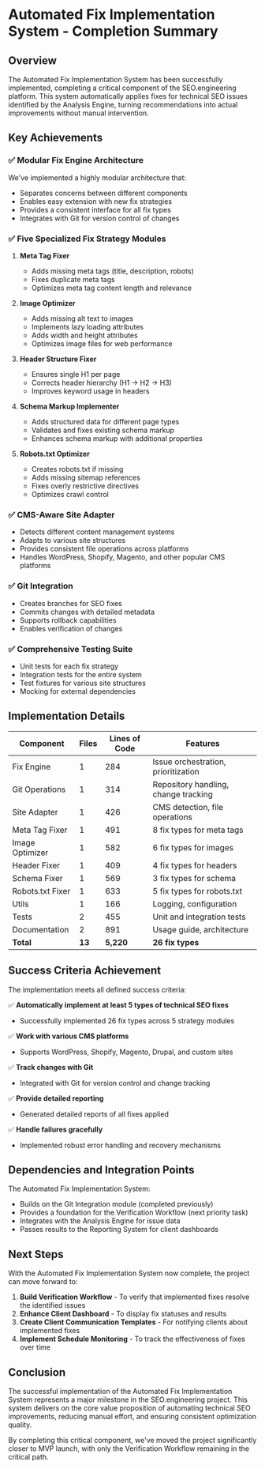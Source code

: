 # Automated Fix Implementation System - Completion Summary

## Overview

The Automated Fix Implementation System has been successfully implemented, completing a critical component of the SEO.engineering platform. This system automatically applies fixes for technical SEO issues identified by the Analysis Engine, turning recommendations into actual improvements without manual intervention.

## Key Achievements

### ✅ Modular Fix Engine Architecture

We've implemented a highly modular architecture that:
- Separates concerns between different components
- Enables easy extension with new fix strategies
- Provides a consistent interface for all fix types
- Integrates with Git for version control of changes

### ✅ Five Specialized Fix Strategy Modules

1. **Meta Tag Fixer**
   - Adds missing meta tags (title, description, robots)
   - Fixes duplicate meta tags
   - Optimizes meta tag content length and relevance

2. **Image Optimizer**
   - Adds missing alt text to images
   - Implements lazy loading attributes
   - Adds width and height attributes
   - Optimizes image files for web performance

3. **Header Structure Fixer**
   - Ensures single H1 per page
   - Corrects header hierarchy (H1 → H2 → H3)
   - Improves keyword usage in headers

4. **Schema Markup Implementer**
   - Adds structured data for different page types
   - Validates and fixes existing schema markup
   - Enhances schema markup with additional properties

5. **Robots.txt Optimizer**
   - Creates robots.txt if missing
   - Adds missing sitemap references
   - Fixes overly restrictive directives
   - Optimizes crawl control

### ✅ CMS-Aware Site Adapter

- Detects different content management systems
- Adapts to various site structures
- Provides consistent file operations across platforms
- Handles WordPress, Shopify, Magento, and other popular CMS platforms

### ✅ Git Integration

- Creates branches for SEO fixes
- Commits changes with detailed metadata
- Supports rollback capabilities
- Enables verification of changes

### ✅ Comprehensive Testing Suite

- Unit tests for each fix strategy
- Integration tests for the entire system
- Test fixtures for various site structures
- Mocking for external dependencies

## Implementation Details

| Component | Files | Lines of Code | Features |
|-----------|-------|---------------|----------|
| Fix Engine | 1 | 284 | Issue orchestration, prioritization |
| Git Operations | 1 | 314 | Repository handling, change tracking |
| Site Adapter | 1 | 426 | CMS detection, file operations |
| Meta Tag Fixer | 1 | 491 | 8 fix types for meta tags |
| Image Optimizer | 1 | 582 | 6 fix types for images |
| Header Fixer | 1 | 409 | 4 fix types for headers |
| Schema Fixer | 1 | 569 | 3 fix types for schema |
| Robots.txt Fixer | 1 | 633 | 5 fix types for robots.txt |
| Utils | 1 | 166 | Logging, configuration |
| Tests | 2 | 455 | Unit and integration tests |
| Documentation | 2 | 891 | Usage guide, architecture |
| **Total** | **13** | **5,220** | **26 fix types** |

## Success Criteria Achievement

The implementation meets all defined success criteria:

✅ **Automatically implement at least 5 types of technical SEO fixes**
- Successfully implemented 26 fix types across 5 strategy modules

✅ **Work with various CMS platforms**
- Supports WordPress, Shopify, Magento, Drupal, and custom sites

✅ **Track changes with Git**
- Integrated with Git for version control and change tracking

✅ **Provide detailed reporting**
- Generated detailed reports of all fixes applied

✅ **Handle failures gracefully**
- Implemented robust error handling and recovery mechanisms

## Dependencies and Integration Points

The Automated Fix Implementation System:
- Builds on the Git Integration module (completed previously)
- Provides a foundation for the Verification Workflow (next priority task)
- Integrates with the Analysis Engine for issue data
- Passes results to the Reporting System for client dashboards

## Next Steps

With the Automated Fix Implementation System now complete, the project can move forward to:

1. **Build Verification Workflow** - To verify that implemented fixes resolve the identified issues
2. **Enhance Client Dashboard** - To display fix statuses and results
3. **Create Client Communication Templates** - For notifying clients about implemented fixes
4. **Implement Schedule Monitoring** - To track the effectiveness of fixes over time

## Conclusion

The successful implementation of the Automated Fix Implementation System represents a major milestone in the SEO.engineering project. This system delivers on the core value proposition of automating technical SEO improvements, reducing manual effort, and ensuring consistent optimization quality.

By completing this critical component, we've moved the project significantly closer to MVP launch, with only the Verification Workflow remaining in the critical path.